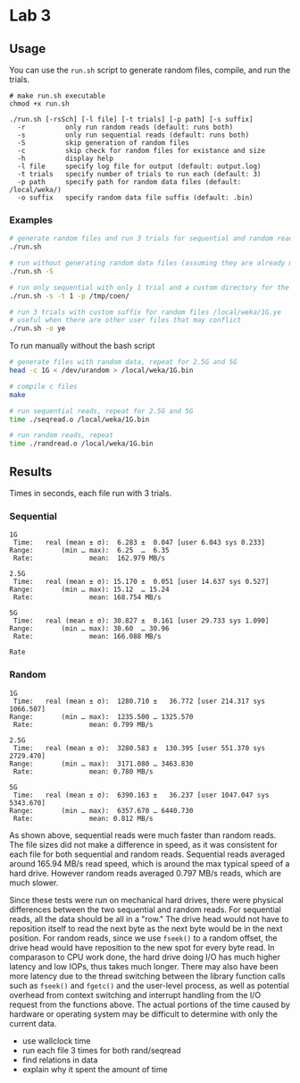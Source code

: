 # Lab 3

## Usage

You can use the `run.sh` script to generate random files, compile, and run the trials.

```text
# make run.sh executable
chmod +x run.sh

./run.sh [-rsSch] [-l file] [-t trials] [-p path] [-s suffix]
  -r          only run random reads (default: runs both)
  -s          only run sequential reads (default: runs both)
  -S          skip generation of random files
  -c          skip check for random files for existance and size
  -h          display help
  -l file     specify log file for output (default: output.log)
  -t trials   specify number of trials to run each (default: 3)
  -p path     specify path for random data files (default: /local/weka/)
  -o suffix   specify random data file suffix (default: .bin)
```

### Examples

```bash
# generate random files and run 3 trials for sequential and random reads for the 3 sized files
./run.sh

# run without generating random data files (assuming they are already made)
./run.sh -S

# run only sequential with only 1 trial and a custom directory for the random files
./run.sh -s -t 1 -p /tmp/coen/

# run 3 trials with custom suffix for random files /local/weka/1G.ye
# useful when there are other user files that may conflict
./run.sh -o ye
```

To run manually without the bash script

```bash
# generate files with random data, repeat for 2.5G and 5G
head -c 1G < /dev/urandom > /local/weka/1G.bin

# compile c files
make

# run sequential reads, repeat for 2.5G and 5G
time ./seqread.o /local/weka/1G.bin

# run random reads, repeat
time ./randread.o /local/weka/1G.bin
```

## Results

Times in seconds, each file run with 3 trials.

### Sequential

```text
1G
 Time:   real (mean ± σ):  6.283 ±  0.047 [user 6.043 sys 0.233]
Range:       (min … max):  6.25  …  6.35
 Rate:              mean:  162.979 MB/s

2.5G
 Time:   real (mean ± σ): 15.170 ±  0.051 [user 14.637 sys 0.527]
Range:       (min … max): 15.12  … 15.24
 Rate:              mean: 168.754 MB/s

5G
 Time:   real (mean ± σ): 30.827 ±  0.161 [user 29.733 sys 1.090]
Range:       (min … max): 30.60  … 30.96
 Rate:              mean: 166.088 MB/s

Rate
```

### Random

```text
1G
 Time:   real (mean ± σ):  1280.710 ±   36.772 [user 214.317 sys 1066.507]
Range:       (min … max):  1235.500 … 1325.570
 Rate:              mean: 0.799 MB/s

2.5G
 Time:   real (mean ± σ):  3280.583 ±  130.395 [user 551.370 sys 2729.470]
Range:       (min … max):  3171.080 … 3463.830
 Rate:              mean: 0.780 MB/s

5G
 Time:   real (mean ± σ):  6390.163 ±   36.237 [user 1047.047 sys 5343.670]
Range:       (min … max):  6357.670 … 6440.730
 Rate:              mean: 0.812 MB/s
```

As shown above, sequential reads were much faster than random reads.
The file sizes did not make a difference in speed, as it was consistent for each file for both sequential and random reads. Sequential reads averaged around 165.94 MB/s read speed, which is around the max typical speed of a hard drive. However random reads averaged 0.797 MB/s reads, which are much slower.

Since these tests were run on mechanical hard drives, there were physical differences between the two sequential and random reads. For sequential reads, all the data should be all in a "row." The drive head would not have to reposition itself to read the next byte as the next byte would be in the next position. For random reads, since we use `fseek()` to a random offset, the drive head would have reposition to the new spot for every byte read. In comparason to CPU work done, the hard drive doing I/O has much higher latency and low IOPs, thus takes much longer. There may also have been more latency due to the thread switching between the library function calls such as `fseek()` and `fgetc()` and the user-level process, as well as potential overhead from context switching and interrupt handling from the I/O request from the functions above. The actual portions of the time caused by hardware or operating system may be difficult to determine with only the current data.

* use wallclock time
* run each file 3 times for both rand/seqread
* find relations in data
* explain why it spent the amount of time
